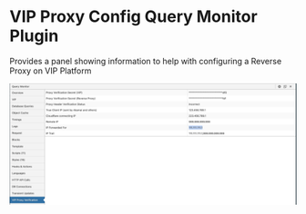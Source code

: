# VIP Proxy Config Query Monitor Plugin

Provides a panel showing information to help with configuring a Reverse Proxy on VIP Platform

![Screengrab of VIP Proxy Config Query Monitor Plugin](screengrab-1.png)